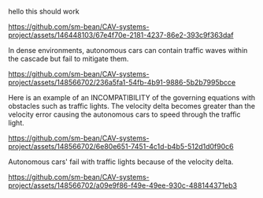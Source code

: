hello this should work 

https://github.com/sm-bean/CAV-systems-project/assets/146448103/67e4f70e-2181-4237-86e2-393c9f363daf

In dense environments, autonomous cars can contain traffic waves within the cascade but fail to mitigate them.

https://github.com/sm-bean/CAV-systems-project/assets/148566702/236a5fa1-54fb-4b91-9886-5b2b7995bcce

Here is an example of an INCOMPATIBILITY of the governing equations with obstacles such as traffic lights.
The velocity delta becomes greater than the velocity error causing the autonomous cars to speed through the traffic light.

https://github.com/sm-bean/CAV-systems-project/assets/148566702/6e80e651-7451-4c1d-b4b5-512d1d0f90c6

Autonomous cars' fail with traffic lights because of the velocity delta.

https://github.com/sm-bean/CAV-systems-project/assets/148566702/a09e9f86-f49e-49ee-930c-488144371eb3







